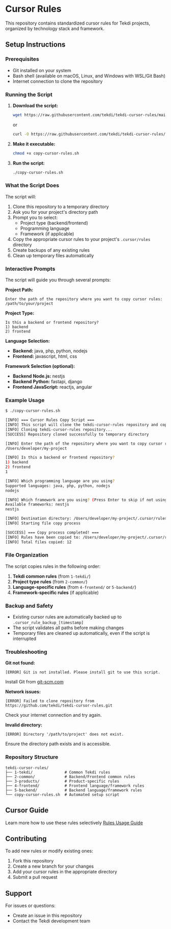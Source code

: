 # Cursor Rules

This repository contains standardized cursor rules for Tekdi projects, organized by technology stack and framework.

##  Setup Instructions

### Prerequisites

- Git installed on your system
- Bash shell (available on macOS, Linux, and Windows with WSL/Git Bash)
- Internet connection to clone the repository

### Running the Script

1. **Download the script:**
   ```bash
   wget https://raw.githubusercontent.com/tekdi/tekdi-cursor-rules/main/copy-cursor-rules.sh
   ```
   or
   ```bash
   curl -O https://raw.githubusercontent.com/tekdi/tekdi-cursor-rules/main/copy-cursor-rules.sh
   ```

2. **Make it executable:**
   ```bash
   chmod +x copy-cursor-rules.sh
   ```

3. **Run the script:**
   ```bash
   ./copy-cursor-rules.sh
   ```

### What the Script Does

The script will:
1. Clone this repository to a temporary directory
2. Ask you for your project's directory path
3. Prompt you to select:
   - Project type (backend/frontend)
   - Programming language
   - Framework (if applicable)
4. Copy the appropriate cursor rules to your project's `.cursor/rules` directory
5. Create backups of any existing rules
6. Clean up temporary files automatically

### Interactive Prompts

The script will guide you through several prompts:

**Project Path:**
```
Enter the path of the repository where you want to copy cursor rules:
/path/to/your/project
```

**Project Type:**
```
Is this a backend or frontend repository?
1) backend
2) frontend
```

**Language Selection:**
- **Backend:** java, php, python, nodejs
- **Frontend:** javascript, html, css

**Framework Selection (optional):**
- **Backend Node.js:** nestjs
- **Backend Python:** fastapi, django
- **Frontend JavaScript:** reactjs, angular

### Example Usage

```bash
$ ./copy-cursor-rules.sh

[INFO] === Cursor Rules Copy Script ===
[INFO] This script will clone the tekdi-cursor-rules repository and copy the appropriate rules to your project.
[INFO] Cloning tekdi-cursor-rules repository...
[SUCCESS] Repository cloned successfully to temporary directory

[INFO] Enter the path of the repository where you want to copy cursor rules:
/Users/developer/my-project

[INFO] Is this a backend or frontend repository?
1) backend
2) frontend
1

[INFO] Which programming language are you using?
Supported languages: java, php, python, nodejs
nodejs

[INFO] Which framework are you using? (Press Enter to skip if not using any specific framework)
Available frameworks: nestjs
nestjs

[INFO] Destination directory: /Users/developer/my-project/.cursor/rules
[INFO] Starting file copy process

[SUCCESS] === Copy process completed! ===
[INFO] Rules have been copied to: /Users/developer/my-project/.cursor/rules
[INFO] Total files copied: 12
```

### File Organization

The script copies rules in the following order:
1. **Tekdi common rules** (from `1-tekdi/`)
2. **Project type rules** (from `2-common/`)
3. **Language-specific rules** (from `4-frontend/` or `5-backend/`)
4. **Framework-specific rules** (if applicable)

### Backup and Safety

- Existing cursor rules are automatically backed up to `.cursor_rule_backup_[timestamp]`
- The script validates all paths before making changes
- Temporary files are cleaned up automatically, even if the script is interrupted

### Troubleshooting

**Git not found:**
```
[ERROR] Git is not installed. Please install git to use this script.
```
Install Git from [git-scm.com](https://git-scm.com/)

**Network issues:**
```
[ERROR] Failed to clone repository from https://github.com/tekdi/tekdi-cursor-rules.git
```
Check your internet connection and try again.

**Invalid directory:**
```
[ERROR] Directory '/path/to/project' does not exist.
```
Ensure the directory path exists and is accessible.

### Repository Structure

```
tekdi-cursor-rules/
├── 1-tekdi/              # Common Tekdi rules
├── 2-common/             # Backend/Frontend common rules
├── 3-products/           # Product-specific rules
├── 4-frontend/           # Frontend language/framework rules
├── 5-backend/            # Backend language/framework rules
└── copy-cursor-rules.sh  # Automated setup script
```

## Cursor Guide
Learn more how to use these rules selectively [Rules Usage Guide](docs/cursor-rules-guide.md)

## Contributing

To add new rules or modify existing ones:
1. Fork this repository
2. Create a new branch for your changes
3. Add your cursor rules in the appropriate directory
4. Submit a pull request

## Support

For issues or questions:
- Create an issue in this repository
- Contact the Tekdi development team
